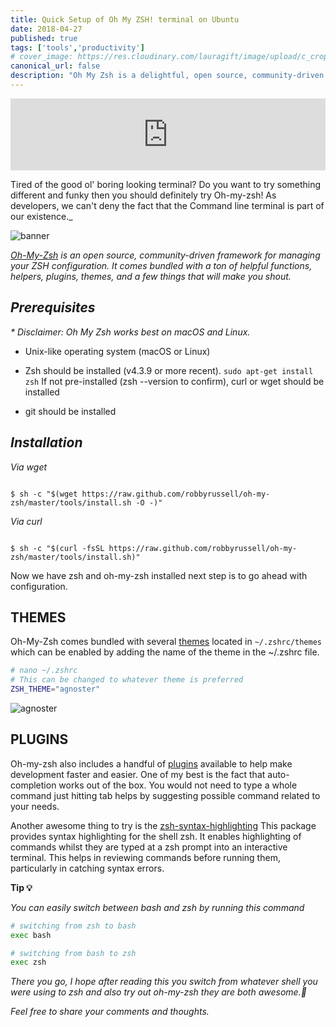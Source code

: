 ```yaml
---
title: Quick Setup of Oh My ZSH! terminal on Ubuntu
date: 2018-04-27
published: true
tags: ['tools','productivity']
# cover_image: https://res.cloudinary.com/lauragift/image/upload/c_crop/v1524901971/8356e1fb62e77c8b132b10ec4f0b846e_amnahc.jpg
canonical_url: false
description: "Oh My Zsh is a delightful, open source, community-driven framework for managing your Zsh configuration.Learn the nitty gritty of using Oh My Zsh for make your terminal com alive"
---
```


<iframe style="width: 100%; max-height: 115px; border: none;" src='https://api.parler.io/ss/player?url=https%3A%2F%2Fwww.parler.io%2Faudio%2F16923918848%2F6f48f43e318a0676ad198fa89223a3f758fee41d.4ef465eb-2ff9-47f2-a1ea-b45b63e798e3.mp3'></iframe>

Tired of the good ol' boring looking terminal? Do you want to try something different and funky then you should definitely try Oh-my-zsh! As developers, we can't deny the fact that the Command line terminal is part of our existence._

![banner](https://res.cloudinary.com/lauragift/image/upload/v1524834046/Screenshot_from_2018-04-27_13-58-51_ffofu9.png)

_[Oh-My-Zsh](http://ohmyz.sh/) is an open source, community-driven framework for managing your ZSH configuration. It comes bundled with a ton of helpful functions, helpers, plugins, themes, and a few things that will make you shout._

__*Prerequisites*__
------

_* Disclaimer: Oh My Zsh works best on macOS and Linux._

+ Unix-like operating system (macOS or Linux)

+ Zsh should be installed (v4.3.9 or more recent). `sudo apt-get install zsh` If not pre-installed (zsh --version to confirm), curl or wget should be installed

+ git should be installed

__*Installation*__
----

_Via wget_

```

$ sh -c "$(wget https://raw.github.com/robbyrussell/oh-my-zsh/master/tools/install.sh -O -)"

```

_Via curl_

```

$ sh -c "$(curl -fsSL https://raw.github.com/robbyrussell/oh-my-zsh/master/tools/install.sh)"

```
Now we have zsh and oh-my-zsh installed next step is to go ahead with configuration.

**THEMES**
-----------

Oh-My-Zsh comes bundled with several [themes](https://github.com/robbyrussell/oh-my-zsh/wiki/Themes) located in `~/.zshrc/themes` which can be enabled by adding the name of the theme in the ~/.zshrc file.

```bash
# nano ~/.zshrc
# This can be changed to whatever theme is preferred
ZSH_THEME="agnoster"
```

![agnoster](https://res.cloudinary.com/lauragift/image/upload/v1524845811/Screenshot_from_2018-04-27_17-12-52_nlj66n.png)

**PLUGINS**
-----------

Oh-my-zsh also includes a handful of [plugins](https://github.com/robbyrussell/oh-my-zsh/wiki/Plugins) available to help make development faster and easier. One of my best is the fact that auto-completion works out of the box. You would not need to type a whole command just hitting tab helps by suggesting possible command related to your needs.

Another awesome thing to try is the [zsh-syntax-highlighting](https://github.com/zsh-users/zsh-syntax-highlighting)  This package provides syntax highlighting for the shell zsh. It enables highlighting of commands whilst they are typed at a zsh prompt into an interactive terminal. This helps in reviewing commands before running them, particularly in catching syntax errors.

__Tip 💡__

_You can easily switch between bash and zsh by running this command_

```bash
# switching from zsh to bash
exec bash
```

```bash
# switching from bash to zsh
exec zsh
```

_There you go, I hope after reading this you switch from whatever shell you were using to zsh and also try out oh-my-zsh they are both awesome.🚀_

_Feel free to share your comments and thoughts._
